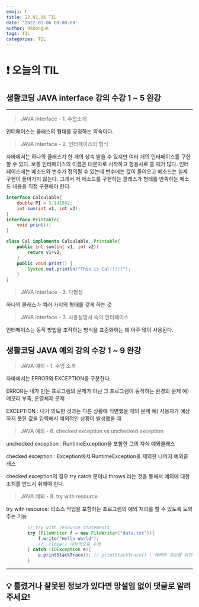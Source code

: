 ```yaml
---
emoji: ❗
title: 22.01.06 TIL
date: '2022-01-06 00:00:00'
author: 95Donguk
tags: TIL
categories: TIL
---
```


# ❗ 오늘의 TIL

## 생활코딩 JAVA interface 강의 수강 1 ~ 5 완강
***
>JAVA Interface - 1. 수업소개

인터페이스는 클래스의 형태를 규정하는 약속이다.

>JAVA Interface - 2. 인터페이스의 형식

자바에서는 하나의 클래스가 한 개의 상속 받을 수 있지만 여러 개의 인터페이스를 구현할 수 있다.
보통 인터페이스의 이름은 대문자로 시작하고 형용사로 쓸 때가 많다.
인터페이스에는 메소드와 변수가 정의될 수 있는데 변수에는 값이 들어오고 메소드는 실제 구현이 들어가지 않는다. 그래서 저 메소드를 구현하는 클래스가 형태를 만족하는 메소드 내용을 직접 구현해야 한다.

```java
interface Calculable{
    double PI = 3.141592;
    int sum(int v1, int v2);
}
interface Printable{
    void print();
}

class Cal implements Calculable, Printable{
    public int sum(int v1, int v2){
        return v1+v2;
    }
    public void print() {
        System.out.println("This is Cal!!!!!");
    }
}
```

>JAVA Interface - 3. 다형성

하나의 클래스가 여러 가지의 형태를 갖게 하는 것

>JAVA Interface - 3. 사용설명서 속의 인터페이스

인터페이스는 동작 방법을 조작하는 방식을 표준화하는 데 아주 많이 사용된다.


## 생활코딩 JAVA 예외 강의 수강 1 ~ 9 완강

>JAVA 예외 - 1. 수업 소개

자바에서는 ERROR와 EXCEPTION을 구분한다.

ERROR는 내가 만든 프로그램의 문제가 아닌 그 프로그램이 동작하는 환경의 문제
예) 메모리 부족, 운영체제 문제

EXCEPTION : 내가 의도한 것과는 다른 상황에 직면했을 때의 문제
예) 사용자가 예상하지 못한 값을 입력해서 예외적인 상황이 발생했을 때

>JAVA 예외 - 6. checked exception vs unchecked exception

unchecked exception : RuntimeException을 포함한 그의 자식 예외클래스

checked exception : Exception에서 RuntimeException을 제외한 나머지 예외클래스

checked exception의 경우 try catch 문이나 throws 라는 것을 통해서 예외에 대한 조치를 반드시 취해야 한다.

>JAVA 예외 - 8. try with resource

try with resource: 리소스 작업을 포함하는 프로그램의 예외 처리를 할 수 있도록 도와주는 기능

```java
        // try with resource statements
        try (FileWriter f = new FileWriter("data.txt")){
            f.write("Hello World");
            // .close() 내부적으로 수행
        } catch (IOException e){
            e.printStackTrace(); // printStackTrace() : 에러의 정보를 화면에 출력 할 때 사용
        }
```

***
## 💡 틀렸거나 잘못된 정보가 있다면 망설임 없이 댓글로 알려주세요!

